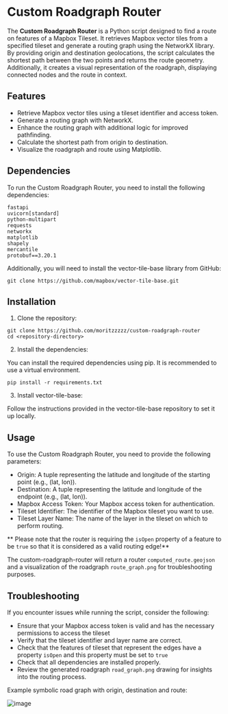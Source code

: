 # Custom Roadgraph Router

The **Custom Roadgraph Router** is a Python script designed to find a route on features of a Mapbox Tileset. It retrieves Mapbox vector tiles from a specified tileset and generate a routing graph using the NetworkX library. By providing origin and destination geolocations, the script calculates the shortest path between the two points and returns the route geometry. Additionally, it creates a visual representation of the roadgraph, displaying connected nodes and the route in context.

## Features

- Retrieve Mapbox vector tiles using a tileset identifier and access token.
- Generate a routing graph with NetworkX.
- Enhance the routing graph with additional logic for improved pathfinding.
- Calculate the shortest path from origin to destination.
- Visualize the roadgraph and route using Matplotlib.

## Dependencies

To run the Custom Roadgraph Router, you need to install the following dependencies:

```plaintext
fastapi
uvicorn[standard]
python-multipart
requests
networkx
matplotlib
shapely
mercantile
protobuf==3.20.1

```

Additionally, you will need to install the vector-tile-base library from GitHub:

```
git clone https://github.com/mapbox/vector-tile-base.git
```

## Installation
1. Clone the repository:
   
```
git clone https://github.com/moritzzzzz/custom-roadgraph-router
cd <repository-directory>
```
2. Install the dependencies:

You can install the required dependencies using pip. It is recommended to use a virtual environment.

```
pip install -r requirements.txt
```

3. Install vector-tile-base:

Follow the instructions provided in the vector-tile-base repository to set it up locally. 

## Usage

To use the Custom Roadgraph Router, you need to provide the following parameters:

- Origin: A tuple representing the latitude and longitude of the starting point (e.g., (lat, lon)).
- Destination: A tuple representing the latitude and longitude of the endpoint (e.g., (lat, lon)).
- Mapbox Access Token: Your Mapbox access token for authentication.
- Tileset Identifier: The identifier of the Mapbox tileset you want to use.
- Tileset Layer Name: The name of the layer in the tileset on which to perform routing.

 ** Please note that the router is requiring the `isOpen` property of a feature to be `true` so that it is considered as a valid routing edge!**

 The custom-roadgraph-router will return a router `computed_route.geojson` and a visualization of the roadgraph `route_graph.png` for troubleshooting purposes.

 ## Troubleshooting

If you encounter issues while running the script, consider the following:

- Ensure that your Mapbox access token is valid and has the necessary permissions to access the tileset
- Verify that the tileset identifier and layer name are correct.
- Check that the features of tileset that represent the edges have a property `isOpen` and this property must be set to `true`
- Check that all dependencies are installed properly.
- Review the generated roadgraph `road_graph.png` drawing for insights into the routing process.

Example symbolic road graph with origin, destination and route:

![image](https://github.com/user-attachments/assets/ac983d0e-20b8-4bb7-84a4-aaee5fa78163)



